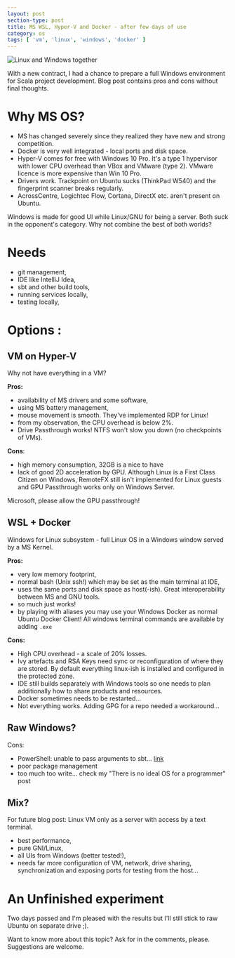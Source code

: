 ```yaml
---
layout: post
section-type: post
title: MS WSL, Hyper-V and Docker - after few days of use
category: os
tags: [ 'vm', 'linux', 'windows', 'docker' ]
---
```



![Linux and Windows together](https://fossbytes.com/wp-content/uploads/2016/11/windows-linux.jpg)

With a new contract, I had a chance to prepare a full Windows environment for Scala project development. Blog post contains pros and cons without final thoughts.

# Why MS OS?
- MS has changed severely since they realized they have new and strong competition.
- Docker is very well integrated - local ports and disk space.
- Hyper-V comes for free with Windows 10 Pro. It's a type 1 hypervisor with lower CPU overhead than VBox and VMware (type 2). VMware licence is more expensive than Win 10 Pro.
- Drivers work. Trackpoint on Ubuntu sucks (ThinkPad W540) and the fingerprint scanner breaks regularly.
- AcrossCentre, Logichtec Flow, Cortana, DirectX etc. aren't present on Ubuntu.

Windows is made for good UI while Linux/GNU for being a server. Both suck in the opponent's category. Why not combine the best of both worlds?

# Needs
- git management,
- IDE like IntelliJ Idea,
- sbt and other build tools,
- running services locally,
- testing locally,

# Options :
## VM on Hyper-V
Why not have everything in a VM? 

**Pros:**
- availability of MS drivers and some software,
- using MS battery management,
- mouse movement is smooth. They've implemented RDP for Linux!
- from my observation, the CPU overhead is below 2%.
- Drive Passthrough works! NTFS won't slow you down (no checkpoints of VMs).

**Cons**:
- high memory consumption, 32GB is a nice to have
- lack of good 2D acceleration by GPU. Although Linux is a First Class Citizen on Windows, RemoteFX still isn't implemented for Linux guests and GPU Passthrough works only on Windows Server. 

Microsoft, please allow the GPU passthrough!

## WSL + Docker
Windows for Linux subsystem - full Linux OS in a Windows window served by a MS Kernel. 

**Pros:**
- very low memory footprint,
- normal bash (Unix ssh!) which may be set as the main terminal at IDE,
- uses the same ports and disk space as host(-ish). Great interoperability between MS and GNU tools.
- so much just works!
- by playing with aliases you may use your Windows Docker as normal Ubuntu Docker Client! All windows terminal commands are available by adding `.exe`

**Cons:**
- High CPU overhead - a scale of 20% losses.
- Ivy artefacts and RSA Keys need sync or reconfiguration of where they are stored. By default everything linux-ish is installed and configured in the protected zone.
- IDE still builds separately with Windows tools so one needs to plan additionally how to share products and resources.
- Docker sometimes needs to be restarted...
- Not everything works. Adding GPG for a repo needed a workaround...

## Raw Windows?
Cons:
- PowerShell: unable to pass arguments to sbt... [link](https://stackoverflow.com/questions/54130521/sbt-and-command-line-parameters-in-powershell-problem?noredirect=1)
- poor package management
- too much too write... check my "There is no ideal OS for a programmer" post

## Mix?
For future blog post: Linux VM only as a server with access by a text terminal.
- best performance,
- pure GNI/Linux,
- all UIs from Windows (better tested!),
- needs far more configuration of VM, network, drive sharing, synchronization and exposing ports for testing from the host...

# An Unfinished experiment
Two days passed and I'm pleased with the results but I'll still stick to raw Ubuntu on separate drive ;).

Want to know more about this topic? Ask for in the comments, please. Suggestions are welcome.
